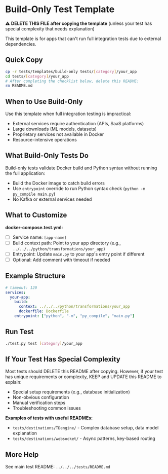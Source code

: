 # Build-Only Test Template

⚠️ **DELETE THIS FILE after copying the template** (unless your test has special complexity that needs explanation)

This template is for apps that can't run full integration tests due to external dependencies.

## Quick Copy
```bash
cp -r tests/templates/build-only tests/[category]/your_app
cd tests/[category]/your_app
# After completing the checklist below, delete this README:
rm README.md
```

## When to Use Build-Only

Use this template when full integration testing is impractical:
- External services require authentication (APIs, SaaS platforms)
- Large downloads (ML models, datasets)
- Proprietary services not available in Docker
- Resource-intensive operations

## What Build-Only Tests Do

Build-only tests validate Docker build and Python syntax without running the full application:
- Build the Docker image to catch build errors
- Use `entrypoint` override to run Python syntax check (`python -m py_compile main.py`)
- No Kafka or external services needed

## What to Customize

**docker-compose.test.yml:**
- [ ] Service name: `[app-name]`
- [ ] Build context path: Point to your app directory (e.g., `../../../python/transformations/your_app`)
- [ ] Entrypoint: Update `main.py` to your app's entry point if different
- [ ] Optional: Add comment with timeout if needed

## Example Structure

```yaml
# timeout: 120
services:
  your-app:
    build:
      context: ../../../python/transformations/your_app
      dockerfile: Dockerfile
    entrypoint: ["python", "-m", "py_compile", "main.py"]
```

## Run Test
```bash
./test.py test [category]/your_app
```

## If Your Test Has Special Complexity

Most tests should DELETE this README after copying. However, if your test has unique requirements or complexity, KEEP and UPDATE this README to explain:

- Special setup requirements (e.g., database initialization)
- Non-obvious configuration
- Manual verification steps
- Troubleshooting common issues

**Examples of tests with useful READMEs:**
- `tests/destinations/TDengine/` - Complex database setup, data model explanation
- `tests/destinations/websocket/` - Async patterns, key-based routing

## More Help
See main test README: `../../../tests/README.md`
